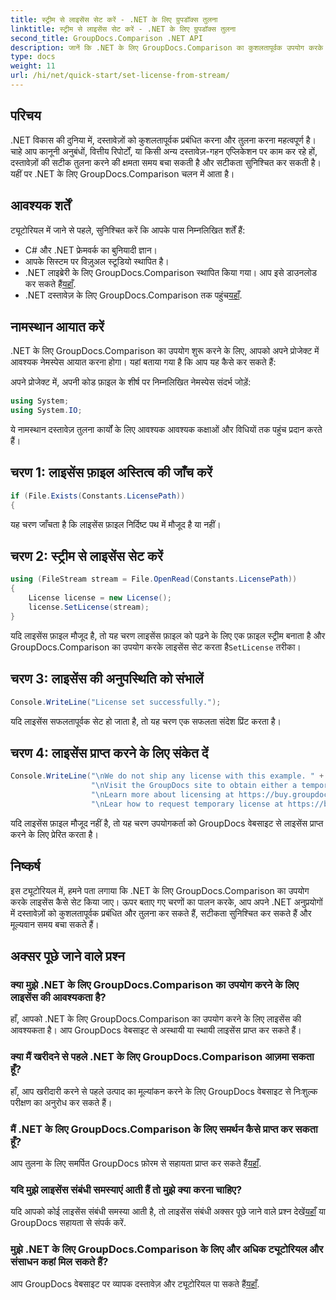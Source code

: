 ```yaml
---
title: स्ट्रीम से लाइसेंस सेट करें - .NET के लिए ग्रुपडॉक्स तुलना
linktitle: स्ट्रीम से लाइसेंस सेट करें - .NET के लिए ग्रुपडॉक्स तुलना
second_title: GroupDocs.Comparison .NET API
description: जानें कि .NET के लिए GroupDocs.Comparison का कुशलतापूर्वक उपयोग करके लाइसेंस कैसे सेट करें। इस ट्यूटोरियल के साथ दस्तावेज़ सटीकता सुनिश्चित करें और समय बचाएं।
type: docs
weight: 11
url: /hi/net/quick-start/set-license-from-stream/
---
```

## परिचय
.NET विकास की दुनिया में, दस्तावेज़ों को कुशलतापूर्वक प्रबंधित करना और तुलना करना महत्वपूर्ण है। चाहे आप कानूनी अनुबंधों, वित्तीय रिपोर्टों, या किसी अन्य दस्तावेज़-गहन एप्लिकेशन पर काम कर रहे हों, दस्तावेज़ों की सटीक तुलना करने की क्षमता समय बचा सकती है और सटीकता सुनिश्चित कर सकती है। यहीं पर .NET के लिए GroupDocs.Comparison चलन में आता है। 
## आवश्यक शर्तें
ट्यूटोरियल में जाने से पहले, सुनिश्चित करें कि आपके पास निम्नलिखित शर्तें हैं:
- C# और .NET फ्रेमवर्क का बुनियादी ज्ञान।
- आपके सिस्टम पर विज़ुअल स्टूडियो स्थापित है।
-  .NET लाइब्रेरी के लिए GroupDocs.Comparison स्थापित किया गया। आप इसे डाउनलोड कर सकते हैं[यहाँ](https://releases.groupdocs.com/comparison/net/).
-  .NET दस्तावेज़ के लिए GroupDocs.Comparison तक पहुंच[यहाँ](https://reference.groupdocs.com/comparison/net/).

## नामस्थान आयात करें
.NET के लिए GroupDocs.Comparison का उपयोग शुरू करने के लिए, आपको अपने प्रोजेक्ट में आवश्यक नेमस्पेस आयात करना होगा। यहां बताया गया है कि आप यह कैसे कर सकते हैं:

अपने प्रोजेक्ट में, अपनी कोड फ़ाइल के शीर्ष पर निम्नलिखित नेमस्पेस संदर्भ जोड़ें:
```csharp
using System;
using System.IO;
```
ये नामस्थान दस्तावेज़ तुलना कार्यों के लिए आवश्यक आवश्यक कक्षाओं और विधियों तक पहुंच प्रदान करते हैं।

## चरण 1: लाइसेंस फ़ाइल अस्तित्व की जाँच करें
```csharp
if (File.Exists(Constants.LicensePath))
{
```
यह चरण जाँचता है कि लाइसेंस फ़ाइल निर्दिष्ट पथ में मौजूद है या नहीं।
## चरण 2: स्ट्रीम से लाइसेंस सेट करें
```csharp
using (FileStream stream = File.OpenRead(Constants.LicensePath))
{
    License license = new License();
    license.SetLicense(stream);
}
```
 यदि लाइसेंस फ़ाइल मौजूद है, तो यह चरण लाइसेंस फ़ाइल को पढ़ने के लिए एक फ़ाइल स्ट्रीम बनाता है और GroupDocs.Comparison का उपयोग करके लाइसेंस सेट करता है`SetLicense` तरीका।
## चरण 3: लाइसेंस की अनुपस्थिति को संभालें
```csharp
Console.WriteLine("License set successfully.");
```
यदि लाइसेंस सफलतापूर्वक सेट हो जाता है, तो यह चरण एक सफलता संदेश प्रिंट करता है।
## चरण 4: लाइसेंस प्राप्त करने के लिए संकेत दें
```csharp
Console.WriteLine("\nWe do not ship any license with this example. " +
                  "\nVisit the GroupDocs site to obtain either a temporary or permanent license. " +
                  "\nLearn more about licensing at https://buy.groupdocs.com/faqs/licensing. "+
                  "\nLear how to request temporary license at https://buy.groupdocs.com/temporary-license");
```
यदि लाइसेंस फ़ाइल मौजूद नहीं है, तो यह चरण उपयोगकर्ता को GroupDocs वेबसाइट से लाइसेंस प्राप्त करने के लिए प्रेरित करता है।

## निष्कर्ष
इस ट्यूटोरियल में, हमने पता लगाया कि .NET के लिए GroupDocs.Comparison का उपयोग करके लाइसेंस कैसे सेट किया जाए। ऊपर बताए गए चरणों का पालन करके, आप अपने .NET अनुप्रयोगों में दस्तावेज़ों को कुशलतापूर्वक प्रबंधित और तुलना कर सकते हैं, सटीकता सुनिश्चित कर सकते हैं और मूल्यवान समय बचा सकते हैं।
## अक्सर पूछे जाने वाले प्रश्न
### क्या मुझे .NET के लिए GroupDocs.Comparison का उपयोग करने के लिए लाइसेंस की आवश्यकता है?
हाँ, आपको .NET के लिए GroupDocs.Comparison का उपयोग करने के लिए लाइसेंस की आवश्यकता है। आप GroupDocs वेबसाइट से अस्थायी या स्थायी लाइसेंस प्राप्त कर सकते हैं।
### क्या मैं खरीदने से पहले .NET के लिए GroupDocs.Comparison आज़मा सकता हूँ?
हाँ, आप खरीदारी करने से पहले उत्पाद का मूल्यांकन करने के लिए GroupDocs वेबसाइट से निःशुल्क परीक्षण का अनुरोध कर सकते हैं।
### मैं .NET के लिए GroupDocs.Comparison के लिए समर्थन कैसे प्राप्त कर सकता हूँ?
 आप तुलना के लिए समर्पित GroupDocs फ़ोरम से सहायता प्राप्त कर सकते हैं[यहाँ](https://forum.groupdocs.com/c/comparison/12).
### यदि मुझे लाइसेंस संबंधी समस्याएं आती हैं तो मुझे क्या करना चाहिए?
 यदि आपको कोई लाइसेंस संबंधी समस्या आती है, तो लाइसेंस संबंधी अक्सर पूछे जाने वाले प्रश्न देखें[यहाँ](https://purchase.groupdocs.com/faqs/licensing) या GroupDocs सहायता से संपर्क करें.
### मुझे .NET के लिए GroupDocs.Comparison के लिए और अधिक ट्यूटोरियल और संसाधन कहां मिल सकते हैं?
 आप GroupDocs वेबसाइट पर व्यापक दस्तावेज़ और ट्यूटोरियल पा सकते हैं[यहाँ](https://reference.groupdocs.com/comparison/net/).
